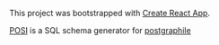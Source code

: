 This project was bootstrapped with [Create React App](https://github.com/facebookincubator/create-react-app).

[POSI](https://posi-gen.github.io) is a SQL schema generator for [postgraphile](https://github.com/graphile/postgraphile)

